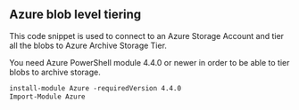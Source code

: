 ## Azure blob level tiering
This code snippet is used to connect to an Azure Storage Account and tier all the blobs to Azure Archive Storage Tier.

You need Azure PowerShell module 4.4.0 or newer in order to be able to tier blobs to archive storage.

```markdown
install-module Azure -requiredVersion 4.4.0
Import-Module Azure
```
    